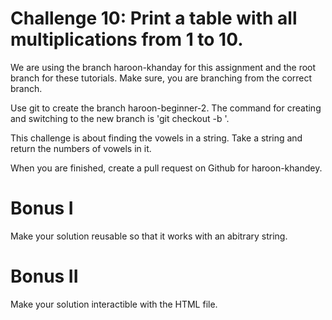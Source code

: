 # Challenge 10: Print a table with all multiplications from 1 to 10.

We are using the branch haroon-khanday for this assignment and the root branch for these tutorials. Make sure, you are branching from the correct branch.

Use git to create the branch haroon-beginner-2. The command for creating and switching to the new branch is 'git checkout -b <branch-name>'. 

This challenge is about finding the vowels in a string. Take a string and return the numbers of vowels in it.

When you are finished, create a pull request on Github for haroon-khandey.

# Bonus I

Make your solution reusable so that it works with an abitrary string.

# Bonus II

Make your solution interactible with the HTML file.
